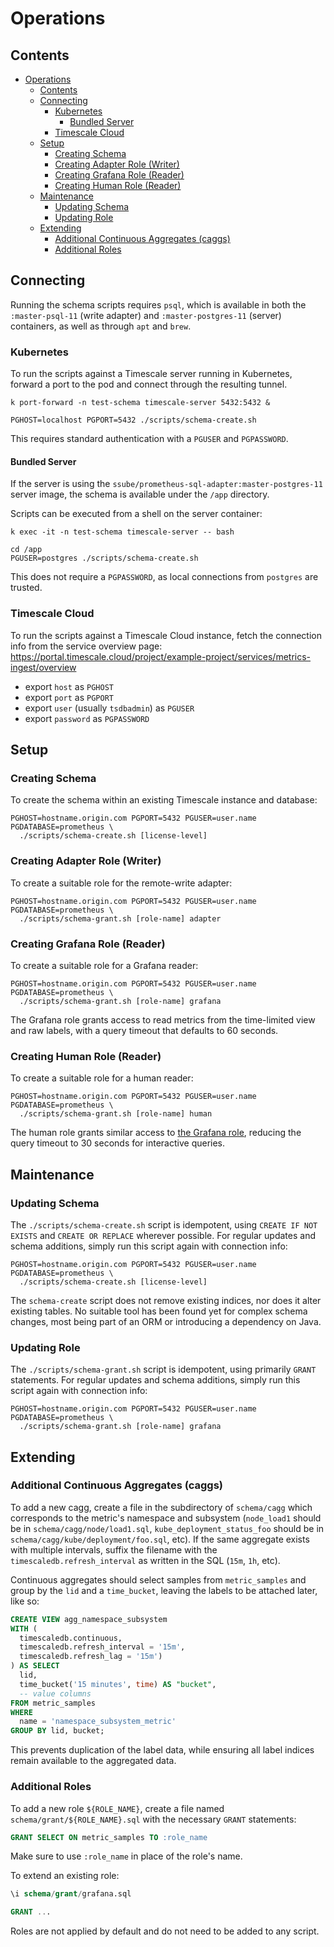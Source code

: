 # Operations

## Contents

- [Operations](#operations)
  - [Contents](#contents)
  - [Connecting](#connecting)
    - [Kubernetes](#kubernetes)
      - [Bundled Server](#bundled-server)
    - [Timescale Cloud](#timescale-cloud)
  - [Setup](#setup)
    - [Creating Schema](#creating-schema)
    - [Creating Adapter Role (Writer)](#creating-adapter-role-writer)
    - [Creating Grafana Role (Reader)](#creating-grafana-role-reader)
    - [Creating Human Role (Reader)](#creating-human-role-reader)
  - [Maintenance](#maintenance)
    - [Updating Schema](#updating-schema)
    - [Updating Role](#updating-role)
  - [Extending](#extending)
    - [Additional Continuous Aggregates (caggs)](#additional-continuous-aggregates-caggs)
    - [Additional Roles](#additional-roles)

## Connecting

Running the schema scripts requires `psql`, which is available in both the `:master-psql-11` (write adapter) and
`:master-postgres-11` (server) containers, as well as through `apt` and `brew`.

### Kubernetes

To run the scripts against a Timescale server running in Kubernetes, forward a port to the pod and connect through
the resulting tunnel.

```shell
k port-forward -n test-schema timescale-server 5432:5432 &

PGHOST=localhost PGPORT=5432 ./scripts/schema-create.sh
```

This requires standard authentication with a `PGUSER` and `PGPASSWORD`.

#### Bundled Server

If the server is using the `ssube/prometheus-sql-adapter:master-postgres-11` server image, the schema is available
under the `/app` directory.

Scripts can be executed from a shell on the server container:

```shell
k exec -it -n test-schema timescale-server -- bash

cd /app
PGUSER=postgres ./scripts/schema-create.sh
```

This does not require a `PGPASSWORD`, as local connections from `postgres` are trusted.

### Timescale Cloud

To run the scripts against a Timescale Cloud instance, fetch the connection info from the service overview page:
https://portal.timescale.cloud/project/example-project/services/metrics-ingest/overview

- export `host` as `PGHOST`
- export `port` as `PGPORT`
- export `user` (usually `tsdbadmin`) as `PGUSER`
- export `password` as `PGPASSWORD`

## Setup

### Creating Schema

To create the schema within an existing Timescale instance and database:

```shell
PGHOST=hostname.origin.com PGPORT=5432 PGUSER=user.name PGDATABASE=prometheus \
  ./scripts/schema-create.sh [license-level]
```

### Creating Adapter Role (Writer)

To create a suitable role for the remote-write adapter:

```shell
PGHOST=hostname.origin.com PGPORT=5432 PGUSER=user.name PGDATABASE=prometheus \
  ./scripts/schema-grant.sh [role-name] adapter
```

### Creating Grafana Role (Reader)

To create a suitable role for a Grafana reader:

```shell
PGHOST=hostname.origin.com PGPORT=5432 PGUSER=user.name PGDATABASE=prometheus \
  ./scripts/schema-grant.sh [role-name] grafana
```

The Grafana role grants access to read metrics from the time-limited view and raw labels, with a query timeout that
defaults to 60 seconds.

### Creating Human Role (Reader)

To create a suitable role for a human reader:

```shell
PGHOST=hostname.origin.com PGPORT=5432 PGUSER=user.name PGDATABASE=prometheus \
  ./scripts/schema-grant.sh [role-name] human
```

The human role grants similar access to [the Grafana role](#creating-grafana-role-reader), reducing the query timeout
to 30 seconds for interactive queries.

## Maintenance

### Updating Schema

The `./scripts/schema-create.sh` script is idempotent, using `CREATE IF NOT EXISTS` and `CREATE OR REPLACE` wherever
possible. For regular updates and schema additions, simply run this script again with connection info:

```shell
PGHOST=hostname.origin.com PGPORT=5432 PGUSER=user.name PGDATABASE=prometheus \
  ./scripts/schema-create.sh [license-level]
```

The `schema-create` script does not remove existing indices, nor does it alter existing tables. No suitable tool has
been found yet for complex schema changes, most being part of an ORM or introducing a dependency on Java.

### Updating Role

The `./scripts/schema-grant.sh` script is idempotent, using primarily `GRANT` statements. For regular updates and
schema additions, simply run this script again with connection info:

```shell
PGHOST=hostname.origin.com PGPORT=5432 PGUSER=user.name PGDATABASE=prometheus \
  ./scripts/schema-grant.sh [role-name] grafana
```

## Extending

### Additional Continuous Aggregates (caggs)

To add a new cagg, create a file in the subdirectory of `schema/cagg` which corresponds to the metric's namespace and
subsystem (`node_load1` should be in `schema/cagg/node/load1.sql`, `kube_deployment_status_foo` should be in
`schema/cagg/kube/deployment/foo.sql`, etc). If the same aggregate exists with multiple intervals, suffix the filename
with the `timescaledb.refresh_interval` as written in the SQL (`15m`, `1h`, etc).

Continuous aggregates should select samples from `metric_samples` and group by the `lid` and a `time_bucket`, leaving
the labels to be attached later, like so:

```sql
CREATE VIEW agg_namespace_subsystem
WITH (
  timescaledb.continuous,
  timescaledb.refresh_interval = '15m',
  timescaledb.refresh_lag = '15m')
) AS SELECT
  lid,
  time_bucket('15 minutes', time) AS "bucket",
  -- value columns
FROM metric_samples
WHERE
  name = 'namespace_subsystem_metric'
GROUP BY lid, bucket;
```

This prevents duplication of the label data, while ensuring all label indices remain available to the aggregated data.

### Additional Roles

To add a new role `${ROLE_NAME}`, create a file named `schema/grant/${ROLE_NAME}.sql` with the necessary `GRANT`
statements:

```sql
GRANT SELECT ON metric_samples TO :role_name
```

Make sure to use `:role_name` in place of the role's name.

To extend an existing role:

```sql
\i schema/grant/grafana.sql

GRANT ...
```

Roles are not applied by default and do not need to be added to any script.
